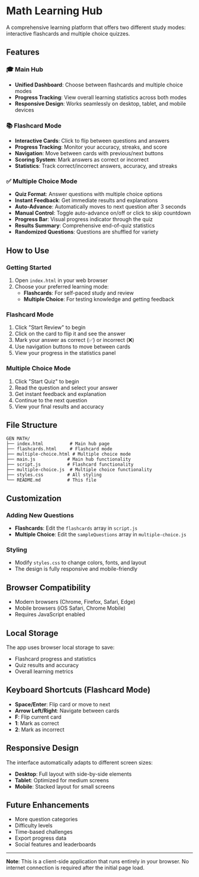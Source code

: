 # Math Learning Hub

A comprehensive learning platform that offers two different study modes: interactive flashcards and multiple choice quizzes.

## Features

### 🎓 Main Hub
- **Unified Dashboard**: Choose between flashcards and multiple choice modes
- **Progress Tracking**: View overall learning statistics across both modes
- **Responsive Design**: Works seamlessly on desktop, tablet, and mobile devices

### 📚 Flashcard Mode
- **Interactive Cards**: Click to flip between questions and answers
- **Progress Tracking**: Monitor your accuracy, streaks, and score
- **Navigation**: Move between cards with previous/next buttons
- **Scoring System**: Mark answers as correct or incorrect
- **Statistics**: Track correct/incorrect answers, accuracy, and streaks

### ✅ Multiple Choice Mode
- **Quiz Format**: Answer questions with multiple choice options
- **Instant Feedback**: Get immediate results and explanations
- **Auto-Advance**: Automatically moves to next question after 3 seconds
- **Manual Control**: Toggle auto-advance on/off or click to skip countdown
- **Progress Bar**: Visual progress indicator through the quiz
- **Results Summary**: Comprehensive end-of-quiz statistics
- **Randomized Questions**: Questions are shuffled for variety

## How to Use

### Getting Started
1. Open `index.html` in your web browser
2. Choose your preferred learning mode:
   - **Flashcards**: For self-paced study and review
   - **Multiple Choice**: For testing knowledge and getting feedback

### Flashcard Mode
1. Click "Start Review" to begin
2. Click on the card to flip it and see the answer
3. Mark your answer as correct (✅) or incorrect (❌)
4. Use navigation buttons to move between cards
5. View your progress in the statistics panel

### Multiple Choice Mode
1. Click "Start Quiz" to begin
2. Read the question and select your answer
3. Get instant feedback and explanation
4. Continue to the next question
5. View your final results and accuracy

## File Structure

```
GEN MATH/
├── index.html          # Main hub page
├── flashcards.html     # Flashcard mode
├── multiple-choice.html # Multiple choice mode
├── main.js            # Main hub functionality
├── script.js          # Flashcard functionality
├── multiple-choice.js  # Multiple choice functionality
├── styles.css         # All styling
└── README.md          # This file
```

## Customization

### Adding New Questions
- **Flashcards**: Edit the `flashcards` array in `script.js`
- **Multiple Choice**: Edit the `sampleQuestions` array in `multiple-choice.js`

### Styling
- Modify `styles.css` to change colors, fonts, and layout
- The design is fully responsive and mobile-friendly

## Browser Compatibility

- Modern browsers (Chrome, Firefox, Safari, Edge)
- Mobile browsers (iOS Safari, Chrome Mobile)
- Requires JavaScript enabled

## Local Storage

The app uses browser local storage to save:
- Flashcard progress and statistics
- Quiz results and accuracy
- Overall learning metrics

## Keyboard Shortcuts (Flashcard Mode)

- **Space/Enter**: Flip card or move to next
- **Arrow Left/Right**: Navigate between cards
- **F**: Flip current card
- **1**: Mark as correct
- **2**: Mark as incorrect

## Responsive Design

The interface automatically adapts to different screen sizes:
- **Desktop**: Full layout with side-by-side elements
- **Tablet**: Optimized for medium screens
- **Mobile**: Stacked layout for small screens

## Future Enhancements

- More question categories
- Difficulty levels
- Time-based challenges
- Export progress data
- Social features and leaderboards

---

**Note**: This is a client-side application that runs entirely in your browser. No internet connection is required after the initial page load.

